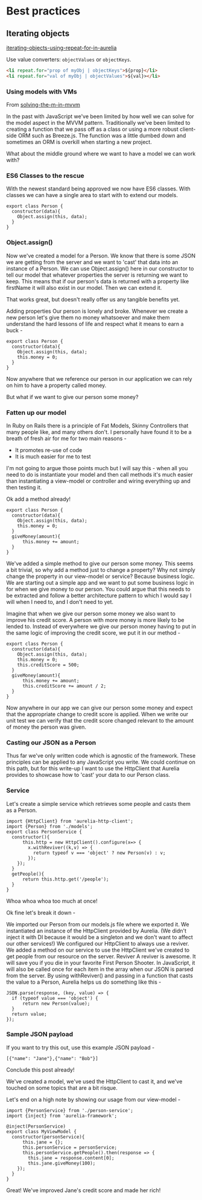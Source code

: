 # Best practices

## Iterating objects

[iterating-objects-using-repeat-for-in-aurelia](http://ilikekillnerds.com/2015/08/iterating-objects-using-repeat-for-in-aurelia)

Use value converters: `objectValues` or `objectKeys`.

```html
<li repeat.for="prop of myObj | objectKeys">${prop}</li>
<li repeat.for="val of myObj | objectValues">${val}></li>
```

### Using models with VMs

From [solving-the-m-in-mvvm](http://patrickwalters.net/my-best-practices-for-aurelia-solving-the-m-in-mvvm/)

In the past with JavaScript we've been limited by how well we can solve for the model aspect in the MVVM pattern. Traditionally we've been limited to creating a function that we pass off as a class or using a more robust client-side ORM such as Breeze.js. The function was a little dumbed down and sometimes an ORM is overkill when starting a new project.

What about the middle ground where we want to have a model we can work with?

### ES6 Classes to the rescue
With the newest standard being approved we now have ES6 classes. With classes we can have a single area to start with to extend our models.

```
export class Person {  
  constructor(data){
    Object.assign(this, data);
  }
}
```

### Object.assign()
Now we've created a model for a Person. We know that there is some JSON we are getting from the server and we want to 'cast' that data into an instance of a Person. We can use Object.assign() here in our constructor to tell our model that whatever properties the server is returning we want to keep. This means that if our person's data is returned with a property like firstName it will also exist in our model. Then we can extend it.

That works great, but doesn't really offer us any tangible benefits yet.

Adding properties
Our person is lonely and broke. Whenever we create a new person let's give them no money whatsoever and make them understand the hard lessons of life and respect what it means to earn a buck -

```
export class Person {  
  constructor(data){
    Object.assign(this, data);
    this.money = 0;
  }
}
```

Now anywhere that we reference our person in our application we can rely on him to have a property called money.

But what if we want to give our person some money?

### Fatten up our model
In Ruby on Rails there is a principle of Fat Models, Skinny Controllers that many people like, and many others don't. I personally have found it to be a breath of fresh air for me for two main reasons -

- It promotes re-use of code
- It is much easier for me to test

I'm not going to argue those points much but I will say this - when all you need to do is instantiate your model and then call methods it's much easier than instantiating a view-model or controller and wiring everything up and then testing it.

Ok add a method already!

```
export class Person {  
  constructor(data){
    Object.assign(this, data);
    this.money = 0;
  }
  giveMoney(amount){
      this.money += amount;
  }
}
```

We've added a simple method to give our person some money. This seems a bit trivial, so why add a method just to change a property? Why not simply change the property in our view-model or service? Because business logic. We are starting out a simple app and we want to put some business logic in for when we give money to our person. You could argue that this needs to be extracted and follow a better architecture pattern to which I would say I will when I need to, and I don't need to yet.

Imagine that when we give our person some money we also want to improve his credit score. A person with more money is more likely to be lended to. Instead of everywhere we give our person money having to put in the same logic of improving the credit score, we put it in our method -

```
export class Person {  
  constructor(data){
    Object.assign(this, data);
    this.money = 0;
    this.creditScore = 500;
  }
  giveMoney(amount){
      this.money += amount;
      this.creditScore += amount / 2;
  }
}
```

Now anywhere in our app we can give our person some money and expect that the appropriate change to credit score is applied. When we write our unit test we can verify that the credit score changed relevant to the amount of money the person was given.

### Casting our JSON as a Person
Thus far we've only written code which is agnostic of the framework. These principles can be applied to any JavaScript you write. We could continue on this path, but for this write-up I want to use the HttpClient that Aurelia provides to showcase how to 'cast' your data to our Person class.

### Service
Let's create a simple service which retrieves some people and casts them as a Person.

```
import {HttpClient} from 'aurelia-http-client';  
import {Person} from './models';  
export class PersonService {  
  constructor(){
      this.http = new HttpClient().configure(x=> {
        x.withReviver((k,v) => {        
          return typeof v === 'object' ? new Person(v) : v;
        });  
    });
  }
  getPeople(){
      return this.http.get('/people');
  }
}
```

Whoa whoa whoa too much at once!

Ok fine let's break it down -

We imported our Person from our models.js file where we exported it.
We instantiated an instance of the HttpClient provided by Aurelia. (We didn't inject it with DI because it would be a singleton and we don't want to affect our other services!)
We configured our HttpClient to always use a reviver.
We added a method on our service to use the HttpClient we've created to get people from our resource on the server.
Reviver
A reviver is awesome. It will save you if you die in your favorite First Person Shooter. In JavaScript, it will also be called once for each item in the array when our JSON is parsed from the server. By using withReviver() and passing in a function that casts the value to a Person, Aurelia helps us do something like this -

```
JSON.parse(response, (key, value) => {  
  if (typeof value === 'object') {
      return new Person(value);
  } 
  return value;
});
```

### Sample JSON payload
If you want to try this out, use this example JSON payload -

`[{"name": "Jane"},{"name": "Bob"}]`

Conclude this post already!

We've created a model, we've used the HttpClient to cast it, and we've touched on some topics that are a bit risque.

Let's end on a high note by showing our usage from our view-model -

```
import {PersonService} from './person-service';  
import {inject} from 'aurelia-framework';

@inject(PersonService)
export class MyViewModel {  
  constructor(personService){
      this.jane = {};
      this.personService = personService;
      this.personService.getPeople().then(response => {
        this.jane = response.content[0];
        this.jane.giveMoney(100);
    });
  }
}
```

Great! We've improved Jane's credit score and made her rich!